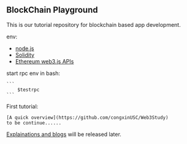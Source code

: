 BlockChain Playground
----------------------
This is our tutorial repository for blockchain based app development.


env:
* [node.js](https://nodejs.org/en/)
* [Solidity](http://solidity.readthedocs.io/en/develop/index.html)
* [Ethereum web3.js APIs](https://web3js.readthedocs.io/en/1.0/index.html)

start rpc env in bash:

    ```
        $testrpc
    ```


First tutorial:

    [A quick overview](https://github.com/congxinUSC/Web3Study)
    to be continue......



[Explainations and blogs](https://github.com/stormouse/blockchain-playground) will be released later.

    
